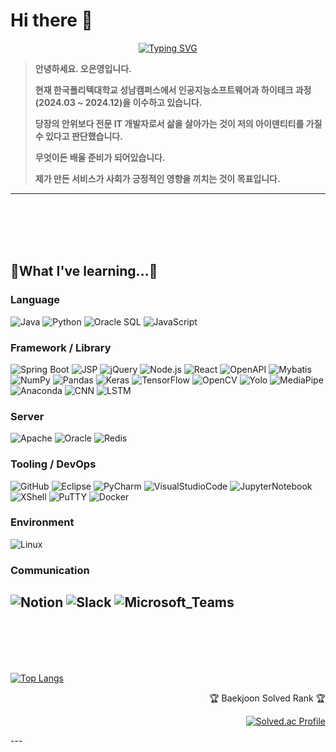 # Hi there 👋
<div align=center>
 <!-- <img src="https://capsule-render.vercel.app/api?type=wave&color=auto&height=300&section=header&text=Eunyoung%20Profile&fontSize=90" />-->
<a href="https://git.io/typing-svg"><img src="https://readme-typing-svg.demolab.com?font=Honk&size=90&letterSpacing=center&pause=1000&width=760&height=200&lines=LET+WORLD+KNOW+ME" alt="Typing SVG" /></a>
</div>

<!--
**Nyoung-Oh/Nyoung-Oh** is a ✨ _special_ ✨ repository because its `README.md` (this file) appears on your GitHub profile.

Here are some ideas to get you started:

- 🔭 I’m currently working on ...
- 🌱 I’m currently learning ...
- 👯 I’m looking to collaborate on ...
- 🤔 I’m looking for help with ...
- 💬 Ask me about ...
- 📫 How to reach me: ...
- 😄 Pronouns: ...
- ⚡ Fun fact: ...
-->

> **안녕하세요. 오은영입니다.**
> 
> **현재 한국폴리텍대학교 성남캠퍼스에서 인공지능소프트웨어과 하이테크 과정(2024.03 ~ 2024.12)을 이수하고 있습니다.**
> 
> **당장의 안위보다 전문 IT 개발자로서 삶을 살아가는 것이 저의 아이덴티티를 가질 수 있다고 판단했습니다.**
> 
> **무엇이든 배울 준비가 되어있습니다.**
> 
> **제가 만든 서비스가 사회가 긍정적인 영향을 끼치는 것이 목표입니다.**
---
<br/>
<br/>
<br/>
<br/>

## 🌱What I've learning...🌱
### Language
![Java](https://img.shields.io/badge/Java-007396?style=flat-square&logo=java&logoColor=white)
![Python](https://img.shields.io/badge/Python-3776AB?style=flat-square&logo=python&logoColor=white)
![Oracle SQL](https://img.shields.io/badge/SQL-F80000?style=flat-square&logo=oracle&logoColor=white)
![JavaScript](https://img.shields.io/badge/JavaScript-F7DF1E?style=flat-square&logo=javascript&logoColor=black)
<br/>
### Framework / Library
![Spring Boot](https://img.shields.io/badge/SpringBoot-6DB33F?style=flat-square&logo=springboot&logoColor=white)
![JSP](https://img.shields.io/badge/JSP-6DB33F?style=flat&logo=&logoColor=white)
![jQuery](https://img.shields.io/badge/jQuery-0769AD?style=flat-square&logo=jquery&logoColor=white)
![Node.js](https://img.shields.io/badge/Node.js-5FA04E?style=flat-square&logo=Node.js&logoColor=white)
![React](https://img.shields.io/badge/React-61DAFB?style=flat-square&logo=React&logoColor=white)
![OpenAPI](https://img.shields.io/badge/OpenAPI-6BA539?style=flat-square&logo=openapi&logoColor=white)
![Mybatis](https://img.shields.io/badge/Mybatis-000000?style=flat&logo=Fluentd&logoColor=white)
<br/>
![NumPy](https://img.shields.io/badge/NumPy-013243?style=flat&logo=numpy&logoColor=white)
![Pandas](https://img.shields.io/badge/Pandas-150458?style=flat&logo=pandas&logoColor=white)
![Keras](https://img.shields.io/badge/Keras-D00000?style=flat&logo=Keras&logoColor=white)
![TensorFlow](https://img.shields.io/badge/TensorFlow-FF6F00?style=flat&logo=TensorFlow&logoColor=white)
![OpenCV](https://img.shields.io/badge/OpenCV-5C3EE8?style=flat&logo=OpenCV&logoColor=white)
![Yolo](https://img.shields.io/badge/Yolo-BB464B?style=flat&logo=Yolo&logoColor=white)
![MediaPipe](https://img.shields.io/badge/MediaPipe-EC9430?style=flat&logo=MediaPipe&logoColor=white)
![Anaconda](https://img.shields.io/badge/Anaconda-44A833?style=flat&logo=Anaconda&logoColor=white)
![CNN](https://img.shields.io/badge/CNN-AAFF89?style=flat&logo=&logoColor=white)
![LSTM](https://img.shields.io/badge/LSTM-FFDF18?style=flat&logo=LSTM&logoColor=white)
<br/>
### Server
![Apache](https://img.shields.io/badge/Apache-D22128?style=flat&logo=Apache&logoColor=white)
![Oracle](https://img.shields.io/badge/Oracle-F80000?style=flat&logo=Oracle&logoColor=white)
![Redis](https://img.shields.io/badge/Redis-FF4438?style=flat&logo=Redis&logoColor=white)
<br/>
### Tooling / DevOps
![GitHub](https://img.shields.io/badge/GitHub-181717?style=flat&logo=GitHub&logoColor=white)
![Eclipse](https://img.shields.io/badge/Eclipse-2C2255?style=flat&logo=Eclipse&logoColor=white)
![PyCharm](https://img.shields.io/badge/PyCharm-000000?style=flat&logo=PyCharm&logoColor=white)
![VisualStudioCode](https://img.shields.io/badge/Visual_Studio_Code-000000?style=flat&logo=Visual_Studio&logoColor=white)
![JupyterNotebook](https://img.shields.io/badge/Jupyter_Notebook-F37626?style=flat&logo=Jupyter&logoColor=white)
![XShell](https://img.shields.io/badge/XShell-EB4714?style=flat&logo=XShell&logoColor=white)
![PuTTY](https://img.shields.io/badge/PuTTY-000000?style=flat&logo=PuTTY&logoColor=white)
![Docker](https://img.shields.io/badge/Docker-2496ED?style=flat&logo=Docker&logoColor=white)
<br/>
### Environment
![Linux](https://img.shields.io/badge/Linux-FCC624?style=flat&logo=Linux&logoColor=white)
<br/>
### Communication
![Notion](https://img.shields.io/badge/Notion-000000?style=flat&logo=Notion&logoColor=white)
![Slack](https://img.shields.io/badge/Slack-4A154B?style=flat&logo=Slack&logoColor=white)
![Microsoft_Teams](https://img.shields.io/badge/Microsoft_Teams-6264A7?style=flat&logo=Microsoft_Teams&logoColor=white)
---
<br/><br/><br/><br/>
<div>
<div align=left>
 
[![Top Langs](https://github-readme-stats.vercel.app/api/top-langs/?username=Nyoung-Oh&layout=compact)](https://github.com/Nyoung-Oh/github-readme-stats)
</div>
<div align=right>
<p>🏆 Baekjoon Solved Rank 🏆</p>
	
[![Solved.ac Profile](http://mazassumnida.wtf/api/v2/generate_badge?boj=nyoungoh)](https://solved.ac/nyoungoh)

</div>
</div>
---
